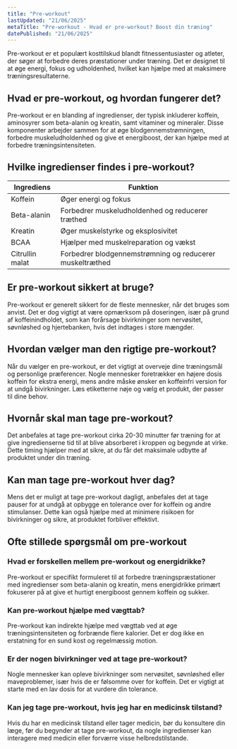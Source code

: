 ```yaml
---
title: "Pre-workout"
lastUpdated: "21/06/2025"
metaTitle: "Pre-workout - Hvad er pre-workout? Boost din træning"
datePublished: "21/06/2025"
---
```


Pre-workout er et populært kosttilskud blandt fitnessentusiaster og atleter, der søger at forbedre deres præstationer under træning. Det er designet til at øge energi, fokus og udholdenhed, hvilket kan hjælpe med at maksimere træningsresultaterne.

## Hvad er pre-workout, og hvordan fungerer det?

Pre-workout er en blanding af ingredienser, der typisk inkluderer koffein, aminosyrer som beta-alanin og kreatin, samt vitaminer og mineraler. Disse komponenter arbejder sammen for at øge blodgennemstrømningen, forbedre muskeludholdenhed og give et energiboost, der kan hjælpe med at forbedre træningsintensiteten.

## Hvilke ingredienser findes i pre-workout?

| Ingrediens     | Funktion                                                                 |
|----------------|--------------------------------------------------------------------------|
| Koffein        | Øger energi og fokus                                                     |
| Beta-alanin    | Forbedrer muskeludholdenhed og reducerer træthed                         |
| Kreatin        | Øger muskelstyrke og eksplosivitet                                       |
| BCAA           | Hjælper med muskelreparation og vækst                                    |
| Citrullin malat| Forbedrer blodgennemstrømning og reducerer muskeltræthed                 |

## Er pre-workout sikkert at bruge?

Pre-workout er generelt sikkert for de fleste mennesker, når det bruges som anvist. Det er dog vigtigt at være opmærksom på doseringen, især på grund af koffeinindholdet, som kan forårsage bivirkninger som nervøsitet, søvnløshed og hjertebanken, hvis det indtages i store mængder.

## Hvordan vælger man den rigtige pre-workout?

Når du vælger en pre-workout, er det vigtigt at overveje dine træningsmål og personlige præferencer. Nogle mennesker foretrækker en højere dosis koffein for ekstra energi, mens andre måske ønsker en koffeinfri version for at undgå bivirkninger. Læs etiketterne nøje og vælg et produkt, der passer til dine behov.

## Hvornår skal man tage pre-workout?

Det anbefales at tage pre-workout cirka 20-30 minutter før træning for at give ingredienserne tid til at blive absorberet i kroppen og begynde at virke. Dette timing hjælper med at sikre, at du får det maksimale udbytte af produktet under din træning.

## Kan man tage pre-workout hver dag?

Mens det er muligt at tage pre-workout dagligt, anbefales det at tage pauser for at undgå at opbygge en tolerance over for koffein og andre stimulanser. Dette kan også hjælpe med at minimere risikoen for bivirkninger og sikre, at produktet forbliver effektivt.

## Ofte stillede spørgsmål om pre-workout

### Hvad er forskellen mellem pre-workout og energidrikke?

Pre-workout er specifikt formuleret til at forbedre træningspræstationer med ingredienser som beta-alanin og kreatin, mens energidrikke primært fokuserer på at give et hurtigt energiboost gennem koffein og sukker.

### Kan pre-workout hjælpe med vægttab?

Pre-workout kan indirekte hjælpe med vægttab ved at øge træningsintensiteten og forbrænde flere kalorier. Det er dog ikke en erstatning for en sund kost og regelmæssig motion.

### Er der nogen bivirkninger ved at tage pre-workout?

Nogle mennesker kan opleve bivirkninger som nervøsitet, søvnløshed eller maveproblemer, især hvis de er følsomme over for koffein. Det er vigtigt at starte med en lav dosis for at vurdere din tolerance.

### Kan jeg tage pre-workout, hvis jeg har en medicinsk tilstand?

Hvis du har en medicinsk tilstand eller tager medicin, bør du konsultere din læge, før du begynder at tage pre-workout, da nogle ingredienser kan interagere med medicin eller forværre visse helbredstilstande.